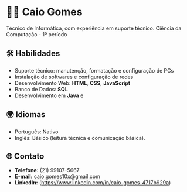 # 👨‍💻 Caio Gomes

Técnico de Informática, com experiência em suporte técnico.
Ciência da Computação - 1º período

## 🛠️ Habilidades  
- Suporte técnico: manutenção, formatação e configuração de PCs  
- Instalação de softwares e configuração de redes  
- Desenvolvimento Web: **HTML**, **CSS**, **JavaScript**  
- Banco de Dados: **SQL**  
- Desenvolvimento em **Java** e

## 🌍 Idiomas  
- Português: Nativo  
- Inglês: Básico (leitura técnica e comunicação básica).

## 🌐 Contato  
- **Telefone:** (21) 99107-5667  
- **E-mail:** caio.gomes10x@gmail.com  
- **LinkedIn:**
(https://www.linkedin.com/in/caio-gomes-4717b929a)  
